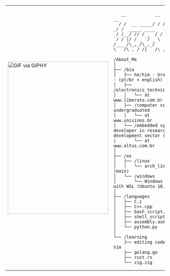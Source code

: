 <table>
  <tr>
    <td style="width: 50%;">
       <img src="https://media.giphy.com/media/GlnM3iEfIWJ39iWPNQ/giphy.gif" width="318" height="480" alt="GIF via GIPHY" />
    </td>
    <td style="width: 50%; vertical-align: top;">
      <p style="font-family: monospace; font-size: 16px;">
       
    
       __           __  _____     __             
      / /  __ _____/ / / ___/__ _/ /  _____ ____ 
     / /__/ // / _  / / (_ / _ `/ / |/ / _ `/ _ \
    /____/\_,_/\_,_/  \___/\_,_/_/|___/\_,_/\___/
                                            

  </p>

    /About_Me
    │
    ├── /bio
    │   ├── he/him - brazilian - (pt/br + english)
    │   ├── /electronics_technician
    │   │   └── at www.liberato.com.br
    │   ├── /computer science undergraduated
    │   │   └── at www.unisinos.br
    │   └── /embedded systems developer in research and development sector (R&D)
    |       └── at www.altus.com.br
    │
    ├── /os
    │   ├── /linux
    │   │   └── arch_linux (main)
    │   └── /windows
    │       └── Windows 11: with WSL (Ubuntu 18.3)
    │
    ├── /languages
    │   ├── C.c
    │   ├── C++.cpp
    │   ├── bash_script.sh
    │   ├── shell_script.sh
    │   ├── assembly.asm
    │   └── python.py
    │
    └── /learning
        ├── editing codes in Vim
        ├── golang.go
        ├── rust.rs
        └── zig.zig
        
  </tr>
</table>
